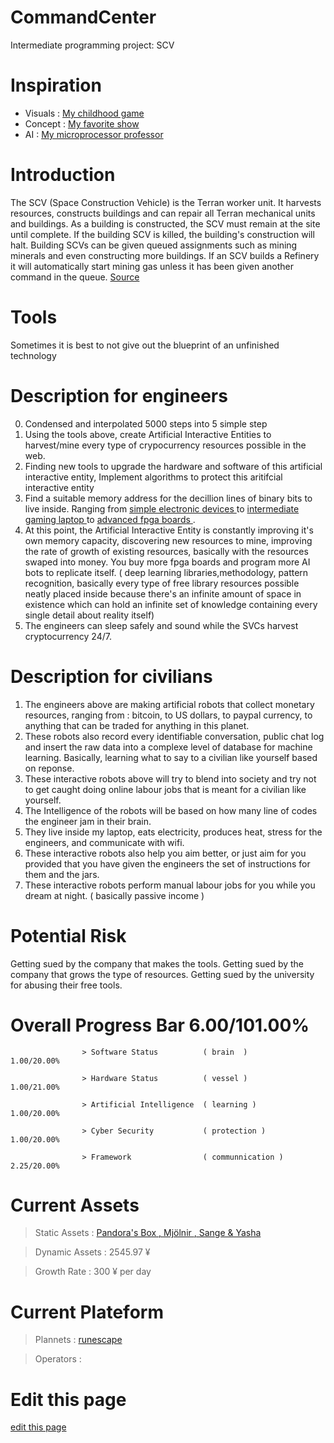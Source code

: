 # CommandCenter
Intermediate programming project:  SCV

# Inspiration

* Visuals : <span class="edit-link"><a href="https://en.wikipedia.org/wiki/StarCraft" target="_blank"><i class="fa fa-github"></i> My childhood game </a></span>
* Concept : <span class="edit-link"><a href="https://en.wikipedia.org/wiki/Westworld_(TV_series)" target="_blank"><i class="fa fa-github"></i> My favorite show </a></span>
* AI : <span class="edit-link"><a href="https://www.youtube.com/watch?v=lixNP2DrupY&ab_channel=GraduateStudies" target="_blank"><i class="fa fa-github"></i> My microprocessor professor </a></span>

# Introduction

The SCV (Space Construction Vehicle) is the Terran worker unit. It harvests resources, constructs buildings and can repair all Terran mechanical units and buildings. As a building is constructed, the SCV must remain at the site until complete. If the building SCV is killed, the building's construction will halt. Building SCVs can be given queued assignments such as mining minerals and even constructing more buildings. If an SCV builds a Refinery it will automatically start mining gas unless it has been given another command in the queue.
<span class="edit-link"><a href="https://liquipedia.net/starcraft2/SCV_(Legacy_of_the_Void)" target="_blank"><i class="fa fa-github"></i> Source</a></span>
                                          

# Tools


Sometimes it is best to not give out the blueprint of an unfinished technology


# Description for engineers
0. Condensed and interpolated 5000 steps into 5 simple step 
1. Using the tools above, create Artificial Interactive Entities to harvest/mine every type of crypocurrency resources possible in the web.
2. Finding new tools to upgrade the hardware and software of this artificial interactive entity, Implement algorithms to protect this aritifcial interactive entity
3. Find a suitable memory address for the decillion lines of binary bits to live inside. Ranging from </a><span class="edit-link"><a href="https://github.com/ai-gorithm-js/CommandCenter/blob/main/fpga/gameboy.jpg"><i class="fa fa-github"></i> simple electronic devices </a> to <span class="edit-link"><a href="https://www.asus.com/ca-en/Laptops/ROG-GL553VD/specifications/" target="_blank"><i class="fa fa-github"></i> intermediate gaming laptop    </a> to <a href="https://www.asus.com/ca-en/Laptops/ROG-GL553VD/specifications/" target="_blank"><i class="fa fa-github"></i> advanced fpga boards  </a>. 
4. At this point, the Artificial Interactive Entity is constantly improving it's own memory capacity, discovering new resources to mine, improving the rate of growth of existing resources, basically with the resources swaped into money. You buy more fpga boards and program more AI bots to replicate itself. ( deep learning libraries,methodology, pattern recognition, basically every type of free library resources possible neatly placed inside because there's an infinite amount of space in existence which can hold an infinite set of knowledge containing every single detail about reality itself) 
5. The engineers can sleep safely and sound while the SVCs harvest cryptocurrency 24/7. 

# Description for civilians

1. The engineers above are making artificial robots that collect monetary resources, ranging from : bitcoin, to US dollars, to paypal currency, to anything that can be traded for anything in this planet.
2. These robots also record every identifiable conversation, public chat log and insert the raw data into a complexe level of database for machine learning. Basically, learning what to say to a civilian like yourself based on reponse. 
3. These interactive robots above will try to blend into society and try not to get caught doing online labour jobs that is meant for a civilian like yourself.
4. The Intelligence of the robots will be based on how many line of codes the engineer jam in their brain. 
5. They live inside my laptop, eats electricity, produces heat, stress for the engineers, and communicate with wifi.
6. These interactive robots also help you aim better, or just aim for you provided that you have given the engineers the set of instructions for them and the jars.
7. These interactive robots perform manual labour jobs for you while you dream at night. ( basically passive income )

# Potential Risk

Getting sued by the company that makes the tools.
Getting sued by the company that grows the type of resources.
Getting sued by the university for abusing their free tools.

# Overall Progress Bar 6.00/101.00%

                    > Software Status          ( brain  )                 1.00/20.00% 
   
                    > Hardware Status          ( vessel )                 1.00/21.00%
  
                    > Artificial Intelligence  ( learning )               1.00/20.00%
  
                    > Cyber Security           ( protection )             1.00/20.00%
  
                    > Framework                ( communnication )         2.25/20.00%
  
# Current Assets
  
  > Static Assets  : <span class="edit-link"><a href="https://www.asus.com/ca-en/Laptops/ROG-GL553VD/specifications/" target="_blank"><i class="fa fa-github"></i> Pandora's Box     </a>
  <span class="edit-link"><a href="https://rog.asus.com/ca-en/laptops/rog-strix/rog-strix-scar-iii-g531-series/spec/" target="_blank"><i class="fa fa-github"></i>,   Mjölnir     </a><span class="edit-link"><a href="https://github.com/ai-gorithm-js/CommandCenter/blob/main/fpga/gameboy.jpg"><i class="fa fa-github"></i>,   Sange & Yasha  </a>
  
 
  > Dynamic Assets : 2545.97 ¥
  
  > Growth Rate    : 300 ¥ per day
  
# Current Plateform 

  > Plannets       : [runescape](https://github.com/ai-gorithm-js/CommandCenter/tree/main/planets/runescape) 
  
  > Operators      : 
  
# Edit this page


<span class="edit-link"><a href="https://github.com/ai-gorithm-js/CommandCenter/edit/main/README.md" target="_blank"><i class="fa fa-github"></i> edit this page</a></span>
